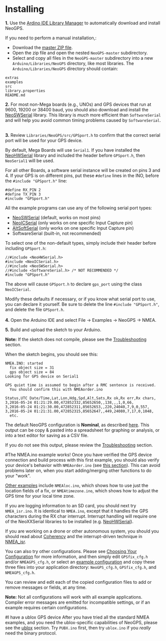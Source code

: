 Installing
==========
**1.** Use the [Ardino IDE Library Manager](https://www.arduino.cc/en/Guide/Libraries#toc3) to automatically download and install NeoGPS.

If you need to perform a manual installation,:

* Download the [master ZIP file](https://github.com/SlashDevin/NeoGPS/archive/master.zip).
*  Open the zip file and open the nested `NeoGPS-master` subdirectory.
*  Select and copy all files in the `NeoGPS-master` subdirectory into a new `Arduino/Libraries/NeoGPS` directory, like most libraries.  The `Arduino/Libraries/NeoGPS` directory should contain:<br>
```
extras
examples
src
library.properties
README.md
```

**2.** For most non-Mega boards (e.g., UNOs) and GPS devices that run at 9600, 19200 or 38400 baud, you should also download and install the [NeoSWSerial](https://github.com/SlashDevin/NeoSWSerial) library.  This library is *much* more efficient than `SoftwareSerial` and will help you avoid common timing problems caused by `SoftwareSerial`.
<br>
<br>

**3.** Review `Libraries/NeoGPS/src/GPSport.h` to confirm that the correct serial port will be used for your GPS device.

By default, Mega Boards will use `Serial1`.  If you have installed the [NeoHWSerial](https://github.com/SlashDevin/NeoHWSerial) library and included the header before `GPSport.h`, then `NeoSerial1` will be used.

For all other Boards, a software serial instance will be created on pins 3 and 4.  If your GPS is on different pins, put these `#define` lines in the INO, before the `#include "GPSport.h"` line:

    #define RX_PIN 2
    #define TX_PIN 3
    #include "GPSport.h"

All the example programs can use any of the following serial port types:

* [NeoSWSerial](https://github.com/SlashDevin/NeoSWSerial) (default, works on most pins)
* [NeoICSerial](https://github.com/SlashDevin/NeoICSerial) (only works on one specific Input Capture pin)
* [AltSoftSerial](https://github.com/PaulStoffregen/AltSoftSerial) (only works on one specific Input Capture pin)
* SoftwareSerial (built-in, not recommended)

To select one of the non-default types, simply include their header before including `GPSport.h`:

    //#include <NeoHWSerial.h>
    #include <NeoICSerial.h>
    //#include <NeoSWSerial.h>
    //#include <SoftwareSerial.h> /* NOT RECOMMENDED */
    #include "GPSport.h"

The above will cause `GPSport.h` to declare `gps_port` using the class `NeoICSerial`.

Modify these defaults if necessary, or if you know what serial port to use, you can declare it yourself.  Be sure to delete the line `#include "GPSport.h"`, and delete the file `GPSport.h`.
<br>
<br>
**4.**  Open the Arduino IDE and select File -> Examples -> NeoGPS -> NMEA.

**5.**  Build and upload the sketch to your Arduino.

**Note:**  If the sketch does not compile, please see the [Troubleshooting](Troubleshooting.md#configuration-errors) section.

When the sketch begins, you should see this:
```
NMEA.INO: started
  fix object size = 31
  gps object size = 84
Looking for GPS device on Serial1

GPS quiet time is assumed to begin after a RMC sentence is received.
  You should confirm this with NMEAorder.ino

Status,UTC Date/Time,Lat,Lon,Hdg,Spd,Alt,Sats,Rx ok,Rx err,Rx chars,
3,2016-05-24 01:21:29.00,472852332,85652650,,138,,,1,0,66,
3,2016-05-24 01:21:30.00,472852311,85652653,,220,24040,7,9,0,557,
3,2016-05-24 01:21:31.00,472852315,85652647,,449,24080,7,17,0,1048,
  etc.
```
The default NeoGPS configuration is **Nominal**, as described [here](Configurations.md#typical-configurations).  This output can be copy & pasted into a spreadsheet for graphing or analysis, or into a text editor for saving as a CSV file.

If you do not see this output, please review the  [Troubleshooting](Troubleshooting.md#gps-device-connection-problems) section.

#The NMEA.ino example works!
Once you have verified the GPS device connection and build process with this first example, you should also verify your device's behavior with `NMEAorder.ino` (see [this section](Troubleshooting.md#quiet-time-interval)).  This can avoid problems later on, when you start adding/merging other functions to do your "work".

[Other examples](Examples.md) include `NMEAloc.ino`, which shows how to use just the location fields of a fix, or `NMEAtimezone.ino`, which shows how to adjust the GPS time for your local time zone.

If you are logging information to an SD card, you should next try `NMEA_isr.ino`.  It is identical to `NMEA.ino`, except that it handles the GPS characters during the RX char interrupt.  Interrupt handling will require one of the NeoXXSerial libraries to be installed (e.g. [NeoHWSerial](https://github.com/SlashDevin/NeoHWSerial)).

If you are working on a drone or other autonomous system, you should you should read about [Coherency](Coherency.md) and the interrupt-driven technique in [NMEA_isr](/examples/NMEA_isr/NMEA_isr.ino).

You can also try other configurations.  Please see [Choosing Your Configuration](Choosing.md) for more information, and then simply edit `GPSfix_cfg.h` and/or `NMEAGPS_cfg.h`, or select an [example configuration](../configs) and copy these three files into your application directory: `NeoGPS_cfg.h`, `GPSfix_cfg.h`, and `NMEAGPS_cfg.h`.

You can review and edit each of the copied configuration files to add or remove messages or fields, at any time.

**Note:**  Not all configurations will work with all example applications.  Compiler error messages are emitted for incompatible settings, or if an example requires certain configurations.

#I have a ublox GPS device
After you have tried all the standard NMEA examples, and you need the ublox-specific capabilities of NeoGPS, please see the [ublox](ublox.md) section.  Try `PUBX.ino` first, then try `ublox.ino` if you *really* need the binary protocol.
